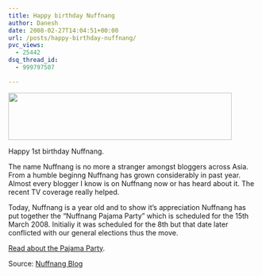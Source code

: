 ```yaml
---
title: Happy birthday Nuffnang
author: Danesh
date: 2008-02-27T14:04:51+00:00
url: /posts/happy-birthday-nuffnang/
pvc_views:
  - 25442
dsq_thread_id:
  - 999797507

---
```

<img loading="lazy" src="http://i62.photobucket.com/albums/h100/vwvr9/pajamabanner.jpg" height="95" width="450" />

Happy 1st birthday Nuffnang.

The name Nuffnang is no more a stranger amongst bloggers across Asia. From a humble beginng Nuffnang has grown considerably in past year. Almost every blogger I know is on Nuffnang now or has heard about it. The recent TV coverage really helped.

Today, Nuffnang is a year old and to show it&#8217;s appreciation Nuffnang has put together the &#8220;Nuffnang Pajama Party&#8221; which is scheduled for the 15th March 2008. Initialiy it was scheduled for the 8th but that date later conflicted with our general elections thus the move.

[Read about the Pajama Party][1].

Source: [Nuffnang Blog][2]

 [1]: http://www.nuffnang.com.my/pajama-party
 [2]: http://www.nuffnang.com.my/blog/2008/02/27/nuffnang-is-one-year-old-today/